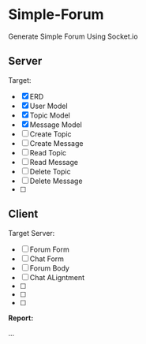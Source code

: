 # Simple-Forum
Generate Simple Forum Using Socket.io

## Server

Target:

- [x] ERD
- [x] User Model
- [x] Topic Model
- [x] Message Model
- [ ] Create Topic
- [ ] Create Message
- [ ] Read Topic
- [ ] Read Message
- [ ] Delete Topic
- [ ] Delete Message
- [ ] 

## Client
Target Server:

- [ ] Forum Form
- [ ] Chat Form
- [ ] Forum Body
- [ ] Chat ALigntment
- [ ] 
- [ ] 
- [ ] 
**Report:**

...